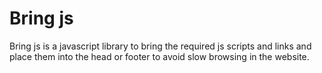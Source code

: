 # Bring js
Bring js is a javascript library to bring the required js scripts and links and place them into the head or footer to avoid slow browsing in the website.
 
